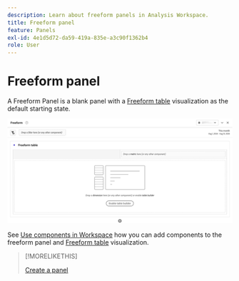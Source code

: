 ```yaml
---
description: Learn about freeform panels in Analysis Workspace.
title: Freeform panel
feature: Panels
exl-id: 4e1d5d72-da59-419a-835e-a3c90f1362b4
role: User
---
```

# Freeform panel

A Freeform Panel is a blank panel with a [Freeform table](/help/analysis-workspace/visualizations/freeform-table/freeform-table.md) visualization as the default starting state.

![The default Freeform panel showing a blank panel with a freeform table.](assets/freeform-panel.png)

See [Use components in Workspace](/help/components/use-components-in-workspace.md) how you can add components to the freeform panel and [Freeform table](/help/analysis-workspace/visualizations/freeform-table/freeform-table.md) visualization.


>[!MORELIKETHIS]
>
>[Create a panel](/help/analysis-workspace/c-panels/panels.md#create-a-panel)
>